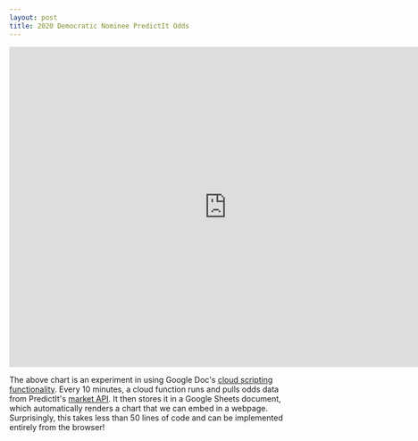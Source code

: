 ```yaml
---
layout: post
title: 2020 Democratic Nominee PredictIt Odds
---
```


<iframe width="777" height="573.4808333333333" seamless frameborder="0" scrolling="no" src="https://docs.google.com/spreadsheets/d/e/2PACX-1vTHUtrMA8NuvwM50tzAmG-xAXL065s_7kYd1-zqYQlVccK3hOnSh9QdfdhdITXjHAo0TdQnmXLEyWq_/pubchart?oid=334580675&amp;format=interactive"></iframe>

The above chart is an experiment in using Google Doc's [cloud scripting functionality](https://developers.google.com/apps-script/overview).
Every 10 minutes, a cloud function runs and pulls odds data from PredictIt's [market API](https://predictit.freshdesk.com/support/solutions/articles/12000001878-does-predictit-make-market-data-available-via-an-api-).
It then stores it in a Google Sheets document, which automatically renders a chart that we can embed in a webpage.
Surprisingly, this takes less than 50 lines of code and can be implemented entirely from the browser!
